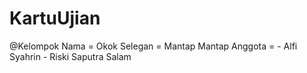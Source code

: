 # KartuUjian
 @Kelompok
 Nama = Okok
 Selegan  = Mantap Mantap
 Anggota  = - Alfi Syahrin
            - Riski Saputra Salam
